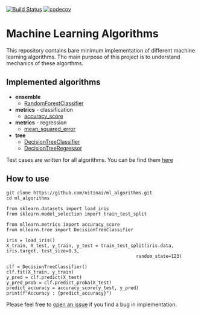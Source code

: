 [![Build Status](https://travis-ci.org/nitinai/ml_algorithms.svg?branch=master)](https://travis-ci.org/nitinai/ml_algorithms)
[![codecov](https://codecov.io/gh/nitinai/ml_algorithms/branch/master/graph/badge.svg)](https://codecov.io/gh/nitinai/ml_algorithms)

# Machine Learning Algorithms

This repository contains bare minimum implementation of different machine learning algorithms. The main purpose of this project is to understand mechanics of these algorthms.

## Implemented algorithms 
- **ensemble**
  * [RandomForestClassifier](mllearn/ensemble/forest.py#L69)
- **metrics** - classification
  * [accuracy_score](mllearn/metrics/classification.py#L3)
- **metrics** - regression
  * [mean_squared_error](mllearn/metrics/regression.py#L3)
- **tree**
  * [DecisionTreeClassifier](mllearn/tree/tree.py#L220)
  * [DecisionTreeRegressor](mllearn/tree/tree.py#L279)

Test cases are written for all algorithms. You can be find them [here](mllearn/tests)

## How to use
	
	git clone https://github.com/nitinai/ml_algorithms.git
	cd ml_algorithms
	
	from sklearn.datasets import load_iris
	from sklearn.model_selection import train_test_split
	
	from mllearn.metrics import accuracy_score
	from mllearn.tree import DecisionTreeClassifier

	iris = load_iris()
	X_train, X_test, y_train, y_test = train_test_split(iris.data, iris.target, test_size=0.3,
                                                    random_state=123)
	
	clf = DecisionTreeClassifier()
	clf.fit(X_train, y_train)
	y_pred = clf.predict(X_test)
    y_pred_prob = clf.predict_proba(X_test)
	predict_accuracy = accuracy_score(y_test, y_pred)
    print(f"Accuracy : {predict_accuracy}")
	
	
Please feel free to [open an issue](https://github.com/nitinai/ml_algorithms/issues/new) if you find a bug in implementation.
